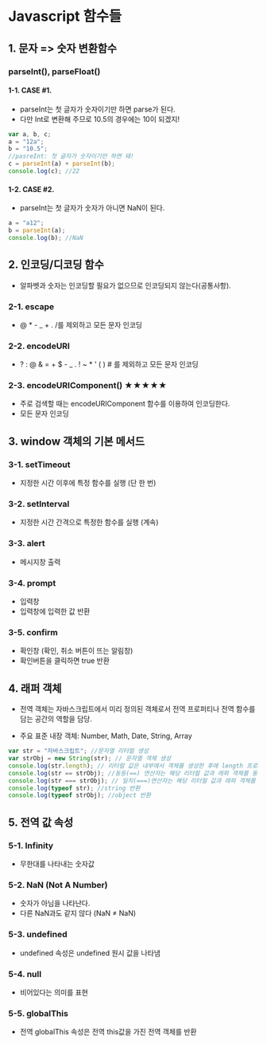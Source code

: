 # Javascript 함수들

## 1. 문자 => 숫자 변환함수

### parseInt(), parseFloat()

#### 1-1. CASE #1.

- parseInt는 첫 글자가 숫자이기만 하면 parse가 된다.
- 다만 Int로 변환해 주므로 10.5의 경우에는 10이 되겠지!

```javascript
var a, b, c;
a = "12a";
b = "10.5";
//pasreInt: 첫 글자가 숫자이기만 하면 돼!
c = parseInt(a) + parseInt(b);
console.log(c); //22
```

#### 1-2. CASE #2.

- parseInt는 첫 글자가 숫자가 아니면 NaN이 된다.

```javascript
a = "a12";
b = parseInt(a);
console.log(b); //NaN
```

## 2. 인코딩/디코딩 함수

- 알파벳과 숫자는 인코딩할 필요가 없으므로 인코딩되지 않는다(공통사항).

### 2-1. escape

- @ \* - \_ + . /를 제외하고 모든 문자 인코딩

### 2-2. encodeURI

- ? : @ & = + \$ - \_ . ! ~ \* ' ( ) # 를 제외하고 모든 문자 인코딩

### 2-3. encodeURIComponent() ★★★★★

- 주로 검색할 때는 encodeURIComponent 함수를 이용하여 인코딩한다.
- 모든 문자 인코딩

## 3. window 객체의 기본 메서드

### 3-1. setTimeout

- 지정한 시간 이후에 특정 함수를 실행 (단 한 번)

### 3-2. setInterval

- 지정한 시간 간격으로 특정한 함수를 실행 (계속)

### 3-3. alert

- 메시지창 출력

### 3-4. prompt

- 입력창
- 입력창에 입력한 값 반환

### 3-5. confirm

- 확인창 (확인, 취소 버튼이 뜨는 알림창)
- 확인버튼을 클릭하면 true 반환

## 4. 래퍼 객체

- 전역 객체는 자바스크립트에서 미리 정의된 객체로서 전역 프로퍼티나 전역 함수를 담는 공간의 역할을 담당.

- 주요 표준 내장 객체: Number, Math, Date, String, Array

```javascript
var str = "자바스크립트"; //문자열 리터럴 생성
var strObj = new String(str); // 문자열 객체 생성
console.log(str.length); // 리터럴 값은 내부에서 객체를 생성한 후에 length 프로퍼티를 참조
console.log(str == strObj); //동등(==) 연산자는 해당 리터럴 값과 래퍼 객체를 동일하게 취급
console.log(str === strObj); // 일치(===)연산자는 해당 리터럴 값과 래퍼 객체를 별개로 봄
console.log(typeof str); //string 반환
console.log(typeof strObj); //object 반환
```

## 5. 전역 값 속성

### 5-1. Infinity

- 무한대를 나타내는 숫자값

### 5-2. NaN (Not A Number)

- 숫자가 아님을 나타난다.
- 다른 NaN과도 같지 않다 (NaN ≠ NaN)

### 5-3. undefined

- undefined 속성은 undefined 원시 값을 나타냄

### 5-4. null

- 비어있다는 의미를 표현

### 5-5. globalThis

- 전역 globalThis 속성은 전역 this값을 가진 전역 객체를 반환
